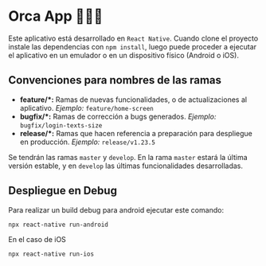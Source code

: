 # Orca App 📱🐶🐱

Este aplicativo está desarrollado en `React Native`. Cuando clone el proyecto instale las dependencias con `npm install`, luego puede proceder a ejecutar el aplicativo en un emulador o en un dispositivo físico (Android o iOS).

## Convenciones para nombres de las ramas

* __feature/*:__ Ramas de nuevas funcionalidades, o de actualizaciones al aplicativo. _Ejemplo:_ `feature/home-screen`
* __bugfix/*:__ Ramas de corrección a bugs generados. _Ejemplo:_ `bugfix/login-texts-size`
* __release/*:__ Ramas que hacen referencia a preparación para despliegue en producción. _Ejemplo:_ `release/v1.23.5`

Se tendrán las ramas `master` y `develop`. En la rama `master` estará la última versión estable, y en `develop` las últimas funcionalidades desarrolladas.

## Despliegue en Debug

Para realizar un build debug para android ejecutar este comando:

```
npx react-native run-android
```

En el caso de iOS
```
npx react-native run-ios
```
